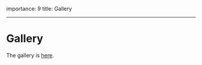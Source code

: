 importance: 9
title: Gallery

---

# Gallery

The gallery is [here](http://grrrwaaa.github.io/courses/datt4950/gallery/index.html).

<script>location = "http://grrrwaaa.github.io/courses/datt4950/gallery/index.html";</script>